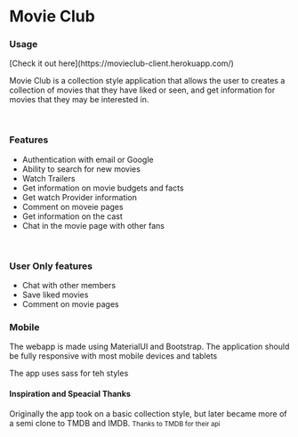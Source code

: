 <h1>Movie Club </h1>

<h3>Usage</h3>
[Check it out here](https://movieclub-client.herokuapp.com/)
<p>Movie Club is a collection style application that allows the user to creates a collection of movies that they have liked or seen, and get information for movies that they may be interested in. </p>

<br/>
<h3>Features</h3>
<ul>
  <li>Authentication with email or Google</li>
  <li>Ability to search for new movies</li>
  <li>Watch Trailers</li>
  <li>Get information on movie budgets and facts</li>
  <li>Get watch Provider information</li>
  <li>Comment on moveie pages</li>
  <li>Get information on the cast</li>
  <li>Chat in the movie page with other fans</li>
  
  </ul>
  
  <br/>
  
  <h3>User Only features</h3>
  <ul>
  <li>Chat with other members</li>
  <li>Save liked movies</li>
  <li>Comment on movie pages</li>
  
  </ul>
  
  
  <h3>Mobile</h3>
  <p>The webapp is made using MaterialUI and Bootstrap. The application should be fully  responsive with most mobile devices and tablets</p>
  
  <Styles>
  <p>The app uses sass for teh styles</p>
  
  <h4>Inspiration and Speacial Thanks</h4>
  <p>Originally the app took on a basic collection style, but later became more of a semi clone to TMDB and IMDB. <small>Thanks to TMDB for their api</small></p>
